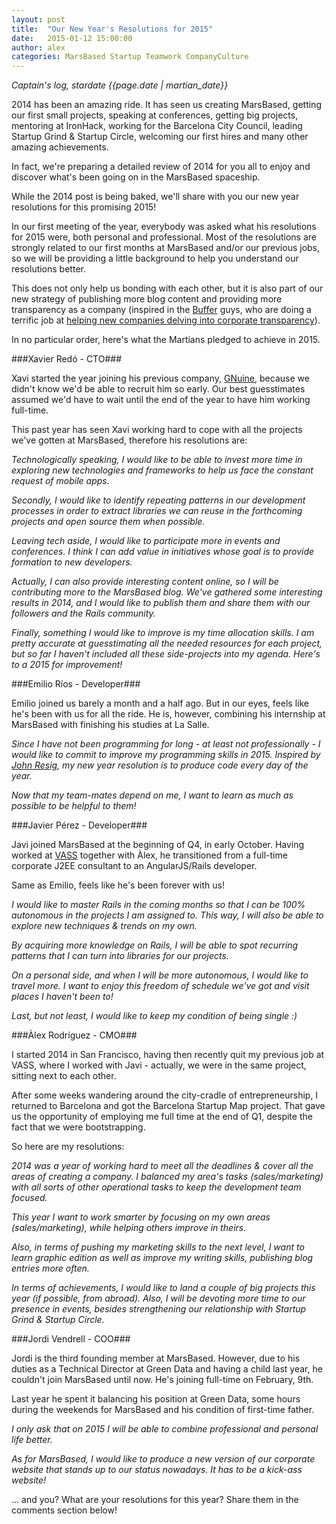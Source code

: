 ```yaml
---
layout: post
title:  "Our New Year's Resolutions for 2015"
date:   2015-01-12 15:00:00
author: alex
categories: MarsBased Startup Teamwork CompanyCulture
---
```


*Captain's log, stardate {{page.date | martian_date}}*

2014 has been an amazing ride. It has seen us creating MarsBased, getting our first small projects, speaking at conferences, getting big projects, mentoring at IronHack, working for the Barcelona City Council, leading Startup Grind & Startup Circle, welcoming our first hires and many other amazing achievements.

In fact, we're preparing a detailed review of 2014 for you all to enjoy and discover what's been going on in the MarsBased spaceship.

While the 2014 post is being baked, we'll share with you our new year resolutions for this promising 2015!

<!--more-->

In our first meeting of the year, everybody was asked what his resolutions for 2015 were, both personal and professional. Most of the resolutions are strongly related to our first months at MarsBased and/or our previous jobs, so we will be providing a little background to help you understand our resolutions better.

This does not only help us bonding with each other, but it is also part of our new strategy of publishing more blog content and providing more transparency as a company (inspired in the <a href="http://buffer.com" title="Buffer" target="_blank">Buffer</a> guys, who are doing a terrific job at <a href="https://bufferapp.com/transparency" title="Buffer's Transparency policy" target="_blank">helping new companies delving into corporate transparency</a>).

In no particular order, here's what the Martians pledged to achieve in 2015.

###Xavier Redó - CTO###

Xavi started the year joining his previous company, <a href="http://www.opscaling.com/" title="GNuine" target="_blank">GNuine</a>, because we didn't know we'd be able to recruit him so early. Our best guesstimates assumed we'd have to wait until the end of the year to have him working full-time.

This past year has seen Xavi working hard to cope with all the projects we've gotten at MarsBased, therefore his resolutions are:

<i>Technologically speaking, I would like to be able to invest more time in exploring new technologies and frameworks to help us face the constant request of mobile apps.

Secondly, I would like to identify repeating patterns in our development processes in order to extract libraries we can reuse in the forthcoming projects and open source them when possible.

Leaving tech aside, I would like to participate more in events and conferences. I think I can add value in initiatives whose goal is to provide formation to new developers.

Actually, I can also provide interesting content online, so I will be contributing more to the MarsBased blog. We've gathered some interesting results in 2014, and I would like to publish them and share them with our followers and the Rails community.

Finally, something I would like to improve is my time allocation skills. I am pretty accurate at guesstimating all the needed resources for each project, but so far I haven't included all these side-projects into my agenda. Here's to a 2015 for improvement!</i>

###Emilio Ríos - Developer###

Emilio joined us barely a month and a half ago. But in our eyes, feels like he's been with us for all the ride. He is, however, combining his internship at MarsBased with finishing his studies at La Salle.

<i>Since I have not been programming for long - at least not professionally - I would like to commit to improve my programming skills in 2015. Inspired by <a href="http://ejohn.org/blog/write-code-every-day/" title="Write Code Every Day" target="_blank">John Resig</a>, my new year resolution is to produce code every day of the year.

Now that my team-mates depend on me, I want to learn as much as possible to be helpful to them!</i>

###Javier Pérez - Developer###

Javi joined MarsBased at the beginning of Q4, in early October. Having worked at <a href="http://www.vass.es" title="VASS" target="_blank">VASS</a> together with Àlex, he transitioned from a full-time corporate J2EE consultant to an AngularJS/Rails developer.

Same as Emilio, feels like he's been forever with us!

<i>I would like to master Rails in the coming months so that I can be 100% autonomous in the projects I am assigned to. This way, I will also be able to explore new techniques & trends on my own.

By acquiring more knowledge on Rails, I will be able to spot recurring patterns that I can turn into libraries for our projects.

On a personal side, and when I will be more autonomous, I would like to travel more. I want to enjoy this freedom of schedule we've got and visit places I haven't been to!

Last, but not least, I would like to keep my condition of being single :)
</i>

###Àlex Rodríguez - CMO###

I started 2014 in San Francisco, having then recently quit my previous job at VASS, where I worked with Javi - actually, we were in the same project, sitting next to each other.

After some weeks wandering around the city-cradle of entrepreneurship, I returned to Barcelona and got the Barcelona Startup Map project. That gave us the opportunity of employing me full time at the end of Q1, despite the fact that we were bootstrapping.

So here are my resolutions:

<i>2014 was a year of working hard to meet all the deadlines & cover all the areas of creating a company. I balanced my area's tasks (sales/marketing) with all sorts of other operational tasks to keep the development team focused.

This year I want to work smarter by focusing on my own areas (sales/marketing), while helping others improve in theirs.

Also, in terms of pushing my marketing skills to the next level, I want to learn graphic edition as well as improve my writing skills, publishing blog entries more often.

In terms of achievements, I would like to land a couple of big projects this year (if possible, from abroad). Also, I will be devoting more time to our presence in events, besides strengthening our relationship with Startup Grind & Startup Circle.</i>

###Jordi Vendrell - COO###

Jordi is the third founding member at MarsBased. However, due to his duties as a Technical Director at Green Data and having a child last year, he couldn't join MarsBased until now. He's joining full-time on February, 9th.

Last year he spent it balancing his position at Green Data, some hours during the weekends for MarsBased and his condition of first-time father.

<i>I only ask that on 2015 I will be able to combine professional and personal life better.

As for MarsBased, I would like to produce a new version of our corporate website that stands up to our status nowadays. It has to be a kick-ass website!</i>

... and you? What are your resolutions for this year? Share them in the comments section below!